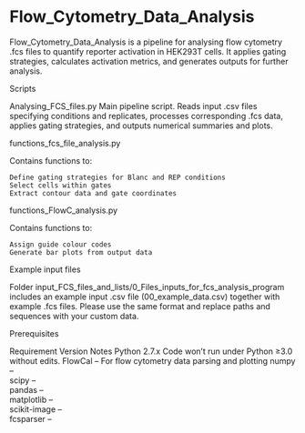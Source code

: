 # Flow_Cytometry_Data_Analysis

Flow_Cytometry_Data_Analysis is a pipeline for analysing flow cytometry .fcs files to quantify reporter activation in HEK293T cells. It applies gating strategies, calculates activation metrics, and generates outputs for further analysis.

Scripts

Analysing_FCS_files.py
Main pipeline script. Reads input .csv files specifying conditions and replicates, processes corresponding .fcs data, applies gating strategies, and outputs numerical summaries and plots.

functions_fcs_file_analysis.py

Contains functions to:

    Define gating strategies for Blanc and REP conditions
    Select cells within gates
    Extract contour data and gate coordinates

functions_FlowC_analysis.py

Contains functions to:

    Assign guide colour codes
    Generate bar plots from output data

Example input files

Folder input_FCS_files_and_lists/0_Files_inputs_for_fcs_analysis_program includes an example input .csv file (00_example_data.csv) together with example .fcs files. Please use the same format and replace paths and sequences with your custom data.

Prerequisites

Requirement	Version	Notes
Python	2.7.x	Code won’t run under Python ≥3.0 without edits.
FlowCal	–	For flow cytometry data parsing and plotting
numpy	–	
scipy	–	
pandas	–	
matplotlib	–	
scikit-image	–	
fcsparser	–	
